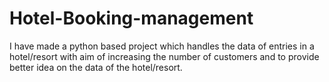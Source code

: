 # Hotel-Booking-management
I have made a python based project which handles the data of entries in a hotel/resort with aim of increasing the number of customers and to provide better idea on the data of the hotel/resort.
